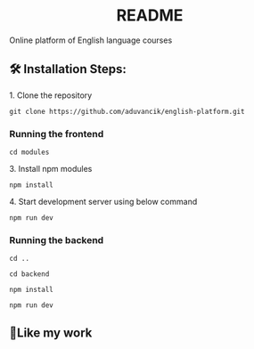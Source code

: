 <h1 align="center">README</h1>

<p>Online platform of English language courses</a></p>


<h2>🛠️ Installation Steps:</h2>

<p>1. Clone the repository</p>

```
git clone https://github.com/aduvancik/english-platform.git
```
<h3>Running the frontend</h3>

```
cd modules
```

<p>3. Install npm modules</p>

```
npm install
```

<p>4. Start development server using below command</p>

```
npm run dev
```

<h3>Running the backend</h3>

```
cd ..
```

```
cd backend
```

```
npm install
```

```
npm run dev
```


<h2>💖Like my work</h2>
